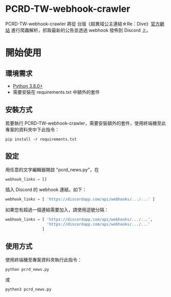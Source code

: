 # PCRD-TW-webhook-crawler
PCRD-TW-webhook-crawler 將從 台版《超異域公主連結☆Re：Dive》[官方網站](http://www.princessconnect.so-net.tw/news) 進行爬蟲解析，抓取最新的公告並透過 webhook 發佈到 Discord 上。

# 開始使用
## 環境需求
- [Python 3.8.0+](https://www.python.org/)
- 需要安裝在 requirements.txt 中額外的套件

## 安裝方式
若要執行 PCRD-TW-webhook-crawler，需要安裝額外的套件，使用終端機至此專案的資料夾中下此指令：

```
pip install -r requirements.txt
```

## 設定
用任意的文字編輯器開啟 "pcrd_news.py"，在
```py
webhook_links = []
```
插入 Discord 的 webhook 連結，如下：
```py
webhook_links = [ 'https://discordapp.com/api/webhooks/.../...' ]
```
如果您有超過一個連結需要加入，請使用逗號分隔：
```py
webhook_links = [ 'https://discordapp.com/api/webhooks/.../...',
                  'https://discordapp.com/api/webhooks/.../...'
                ]
```
## 使用方式
使用終端機至專案資料夾執行此指令：
```
python pcrd_news.py
```
或
```
python3 pcrd_news.py
```
